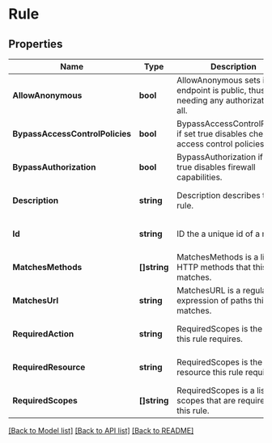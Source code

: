 # Rule

## Properties
Name | Type | Description | Notes
------------ | ------------- | ------------- | -------------
**AllowAnonymous** | **bool** | AllowAnonymous sets if the endpoint is public, thus not needing any authorization at all. | [optional] [default to null]
**BypassAccessControlPolicies** | **bool** | BypassAccessControlPolicies if set true disables checking access control policies. | [optional] [default to null]
**BypassAuthorization** | **bool** | BypassAuthorization if set true disables firewall capabilities. | [optional] [default to null]
**Description** | **string** | Description describes the rule. | [optional] [default to null]
**Id** | **string** | ID the a unique id of a rule. | [optional] [default to null]
**MatchesMethods** | **[]string** | MatchesMethods is a list of HTTP methods that this rule matches. | [optional] [default to null]
**MatchesUrl** | **string** | MatchesURL is a regular expression of paths this rule matches. | [optional] [default to null]
**RequiredAction** | **string** | RequiredScopes is the action this rule requires. | [optional] [default to null]
**RequiredResource** | **string** | RequiredScopes is the resource this rule requires. | [optional] [default to null]
**RequiredScopes** | **[]string** | RequiredScopes is a list of scopes that are required by this rule. | [optional] [default to null]

[[Back to Model list]](../README.md#documentation-for-models) [[Back to API list]](../README.md#documentation-for-api-endpoints) [[Back to README]](../README.md)


